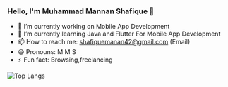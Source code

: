 ### Hello, I'm Muhammad Mannan Shafique 👋

- 🔭 I’m currently working on Mobile App Development
- 🌱 I’m currently learning Java and Flutter For Mobile App Development
- 📫 How to reach me: shafiquemanan42@gmail.com (Email)
- 😄 Pronouns: M M S
- ⚡ Fun fact: Browsing,freelancing

![Top Langs](https://github-readme-stats.vercel.app/api/top-langs/?username=mannanshafique&theme=radical&layout=compact)

